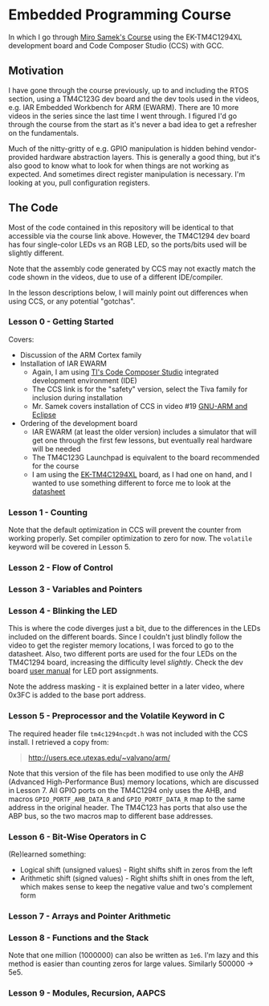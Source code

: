 # Embedded Programming Course

In which I go through [Miro Samek's Course](https://www.state-machine.com/video-course/) using the EK-TM4C1294XL development board and Code Composer Studio (CCS) with GCC. 

## Motivation

I have gone through the course previously, up to and including the RTOS section, using a TM4C123G dev board and the dev tools used in the videos, e.g. IAR Embedded Workbench for ARM (EWARM). There are 10 more videos in the series since the last time I went through. I figured I'd go through the course from the start as it's never a bad idea to get a refresher on the fundamentals. 

Much of the nitty-gritty of e.g. GPIO manipulation is hidden behind vendor-provided hardware abstraction layers. This is generally a good thing, but it's also good to know what to look for when things are not working as expected. And sometimes direct register manipulation is necessary. I'm looking at you, pull configuration registers.

## The Code

Most of the code contained in this repository will be identical to that accessible via the course link above. However, the TM4C1294 dev board has four single-color LEDs vs an RGB LED, so the ports/bits used will be slightly different.

Note that the assembly code generated by CCS may not exactly match the code shown in the videos, due to use of a different IDE/compiler.

In the lesson descriptions below, I will mainly point out differences when using CCS, or any potential "gotchas".

### Lesson 0 - Getting Started

Covers:
- Discussion of the ARM Cortex family
- Installation of IAR EWARM
  - Again, I am using [TI's Code Composer Studio](https://www.ti.com/tool/CCSTUDIO-SAFETY) integrated development environment (IDE)
  - The CCS link is for the "safety" version, select the Tiva family for inclusion during installation
  - Mr. Samek covers installation of CCS in video #19 [GNU-ARM and Eclipse](https://youtu.be/BBF3ZMi8WK4)
- Ordering of the development board
  - IAR EWARM (at least the older version) includes a simulator that will get one through the first few lessons, but eventually real hardware will be needed
  - The TM4C123G Launchpad is equivalent to the board recommended for the course
  - I am using the [EK-TM4C1294XL](https://www.ti.com/lit/ug/spmu365c/spmu365c.pdf) board, as I had one on hand, and I wanted to use something different to force me to look at the [datasheet](https://www.ti.com/lit/ds/symlink/tm4c1294ncpdt.pdf)

### Lesson 1 - Counting

Note that the default optimization in CCS will prevent the counter from working properly. Set compiler optimization to zero for now. The `volatile` keyword will be covered in Lesson 5.

### Lesson 2 - Flow of Control

### Lesson 3 - Variables and Pointers

### Lesson 4 - Blinking the LED

This is where the code diverges just a bit, due to the differences in the LEDs included on the different boards. Since I couldn't just blindly follow the video to get the register memory locations, I was forced to go to the datasheet. Also, two different ports are used for the four LEDs on the TM4C1294 board, increasing the difficulty level *slightly*. Check the dev board [user manual](https://www.ti.com/lit/ug/spmu365c/spmu365c.pdf) for LED port assignments.

Note the address masking - it is explained better in a later video, where 0x3FC is added to the base port address.

### Lesson 5 - Preprocessor and the Volatile Keyword in C

The required header file `tm4c1294ncpdt.h` was not included with the CCS install. I retrieved a copy from:

>http://users.ece.utexas.edu/~valvano/arm/

Note that this version of the file has been modified to use only the _AHB_ (Advanced High-Performance Bus) memory locations, which are discussed in Lesson 7. All GPIO ports on the TM4C1294 only uses the AHB, and macros `GPIO_PORTF_AHB_DATA_R` and `GPIO_PORTF_DATA_R` map to the same address in the original header. The TM4C123 has ports that also use the ABP bus, so the two macros map to different base addresses.

### Lesson 6 - Bit-Wise Operators in C

(Re)learned something:
- Logical shift (unsigned values) - Right shifts shift in zeros from the left
- Arithmetic shift (signed values) - Right shifts shift in ones from the left, which makes sense to keep the negative value and two's complement form

### Lesson 7 - Arrays and Pointer Arithmetic

### Lesson 8 - Functions and the Stack

Note that one million (1000000) can also be written as `1e6`. I'm lazy and this method is easier than counting zeros for large values. Similarly 500000 &rarr; 5e5.

### Lesson 9 - Modules, Recursion, AAPCS

